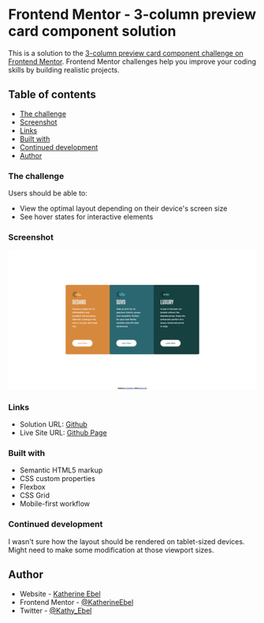 # Frontend Mentor - 3-column preview card component solution

This is a solution to the [3-column preview card component challenge on Frontend Mentor](https://www.frontendmentor.io/challenges/3column-preview-card-component-pH92eAR2-). Frontend Mentor challenges help you improve your coding skills by building realistic projects. 

## Table of contents

- [The challenge](#the-challenge)
- [Screenshot](#screenshot)
- [Links](#links)
- [Built with](#built-with)
- [Continued development](#continued-development)
- [Author](#author)  


### The challenge

Users should be able to:

- View the optimal layout depending on their device's screen size
- See hover states for interactive elements

### Screenshot

![3 Card Preview](./images/screenshot.png)


### Links

- Solution URL: [Github](https://github.com/KatherineEbel/fem-3-column-preview-card-component)
- Live Site URL: [Github Page](https://katherineebel.github.io/fem-3-column-preview-card-component/)


### Built with

- Semantic HTML5 markup
- CSS custom properties
- Flexbox
- CSS Grid
- Mobile-first workflow

### Continued development

I wasn't sure how the layout should be rendered on tablet-sized devices.  
Might need to make some modification at those viewport sizes.

## Author

- Website - [Katherine Ebel](https://www.your-site.com)
- Frontend Mentor - [@KatherineEbel](https://www.frontendmentor.io/profile/KatherineEbel)
- Twitter - [@Kathy_Ebel](https://www.twitter.com/Kathy_Ebel)
